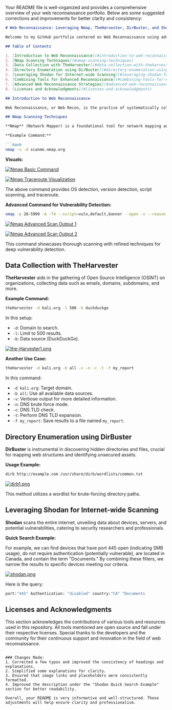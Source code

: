 Your README file is well-organized and provides a comprehensive overview of your web reconnaissance portfolio. Below are some suggested corrections and improvements for better clarity and consistency:

```markdown
# Web Reconnaissance: Leveraging Nmap, TheHarvester, DirBuster, and Shodan

Welcome to my GitHub portfolio centered on Web Reconnaissance using advanced tools such as Nmap, TheHarvester, DirBuster, and Shodan. This repository demonstrates my proficiency in implementing these tools for comprehensive security testing and network analysis.

## Table of Contents

1. [Introduction to Web Reconnaissance](#introduction-to-web-reconnaissance)
2. [Nmap Scanning Techniques](#nmap-scanning-techniques)
3. [Data Collection with TheHarvester](#data-collection-with-theharvester)
4. [Directory Enumeration using DirBuster](#directory-enumeration-using-dirbuster)
5. [Leveraging Shodan for Internet-wide Scanning](#leveraging-shodan-for-internet-wide-scanning)
6. [Combining Tools for Enhanced Reconnaissance](#combining-tools-for-enhanced-reconnaissance)
7. [Advanced Web Reconnaissance Strategies](#advanced-web-reconnaissance-strategies)
8. [Licenses and Acknowledgments](#licenses-and-acknowledgments)

## Introduction to Web Reconnaissance

Web Reconnaissance, or Web Recon, is the practice of systematically collecting data about a specified domain or IP address. This includes identifying server specifics, operational services, software configurations, and potential security vulnerabilities.

## Nmap Scanning Techniques

**Nmap** (Network Mapper) is a foundational tool for network mapping and security auditing, vital for identifying open ports and active services.

**Example Command:**

```bash
nmap -v -A scanme.nmap.org
```

**Visuals:**

[![Nmap Basic Command](https://i.postimg.cc/rpPz7bqB/vAnmap.png)](https://postimg.cc/8FL16ZJ4)

[![Nmap Traceroute Visualization](https://i.postimg.cc/3JYrf7gy/tracerout.png)](https://postimg.cc/Z0sh0GsZ)

The above command provides OS detection, version detection, script scanning, and traceroute.

**Advanced Command for Vulnerability Detection:**

```bash
nmap -p 20-5999 -A -T4 --script=vuln,default,banner --open -v --reason <target-ip>
```

[![Nmap Advanced Scan Output 1](https://i.postimg.cc/mkdWXcfB/advNmap1.png)](https://postimg.cc/mkdWXcfB)

[![Nmap Advanced Scan Output 2](https://i.postimg.cc/2jTY8tqM/advNmap2.png)](https://postimg.cc/2jTY8tqM)

This command showcases thorough scanning with refined techniques for deep vulnerability detection.

## Data Collection with TheHarvester

**TheHarvester** aids in the gathering of Open Source Intelligence (OSINT) on organizations, collecting data such as emails, domains, subdomains, and more.

**Example Command:**

```bash
theHarvester -d kali.org -l 500 -b duckduckgo
```

In this setup:
- `-d`: Domain to search.
- `-l`: Limit to 500 results.
- `-b`: Data source (DuckDuckGo).

[![the-Harvester1.png](https://i.postimg.cc/W39c1D9C/the-Harvester1.png)](https://postimg.cc/62GmHQxf)

**Another Use Case:**

```bash
theHarvester -d kali.org -b all -v -n -c -t -f my_report
```

In this command:
- `-d kali.org`: Target domain.
- `-b all`: Use all available data sources.
- `-v`: Verbose output for more detailed information.
- `-n`: DNS brute force mode.
- `-c`: DNS TLD check.
- `-t`: Perform DNS TLD expansion.
- `-f my_report`: Save results to a file named `my_report`.

## Directory Enumeration using DirBuster

**DirBuster** is instrumental in discovering hidden directories and files, crucial for mapping web structures and identifying unsecured assets.

**Usage Example:**

```bash
dirb http://example.com /usr/share/dirb/wordlists/common.txt
```

[![dirb1.png](https://i.postimg.cc/Gpg9ZpF3/dirb1.png)](https://postimg.cc/d7dqCwNg)

This method utilizes a wordlist for brute-forcing directory paths.

## Leveraging Shodan for Internet-wide Scanning

**Shodan** scans the entire internet, unveiling data about devices, servers, and potential vulnerabilities, catering to security researchers and professionals.

**Quick Search Example:**

For example, we can find devices that have port 445 open (indicating SMB usage), do not require authentication (potentially vulnerable), are located in Canada, and contain the term "Documents." By combining these filters, we narrow the results to specific devices meeting our criteria.

[![shodan.png](https://i.postimg.cc/28N75CJ8/shodan.png)](https://postimg.cc/4nw9LRsr)

Here is the query:
 ```bash
port:"445" Authentication: "disabled" country:"CA" "Documents
```

## Licenses and Acknowledgments

This section acknowledges the contributions of various tools and resources used in this repository. All tools mentioned are open source and fall under their respective licenses. Special thanks to the developers and the community for their continuous support and innovation in the field of web reconnaissance.
```

### Changes Made:
1. Corrected a few typos and improved the consistency of headings and explanations.
2. Simplified some explanations for clarity.
3. Ensured that image links and placeholders were consistently formatted.
4. Improved the description under the "Shodan Quick Search Example" section for better readability.

Overall, your README is very informative and well-structured. These adjustments will help ensure clarity and professionalism.
